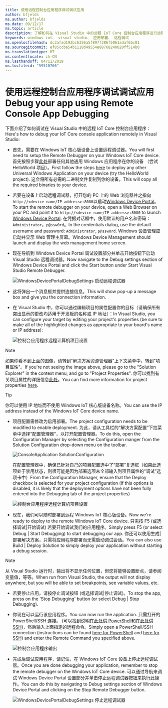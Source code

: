 ```yaml
---
title: 使用远程控制台应用程序调试调试应用
author: bfjelds
ms.author: bfjelds
ms.date: 09/12/17
ms.topic: article
description: 了解如何在 Visual Studio 中的远程 IoT Core 控制台应用程序进行远程调试。
keywords: windows iot、 visual studio、 应用部署、 远程调试
ms.openlocfilehash: dc3afad193bc6356a5f897f386f5061adaf6bc01
ms.sourcegitcommit: ef85ccba54b1118d49554e88768240020ff514b0
ms.translationtype: MT
ms.contentlocale: zh-CN
ms.lasthandoff: 04/11/2019
ms.locfileid: "59510766"
---
```

# <a name="debug-your-app-using-remote-console-app-debugging"></a><span data-ttu-id="d5f55-104">使用远程控制台应用程序调试调试应用</span><span class="sxs-lookup"><span data-stu-id="d5f55-104">Debug your app using Remote Console App Debugging</span></span>

<span data-ttu-id="d5f55-105">下面介绍了如何调试在 Visual Studio 中的远程 IoT Core 控制台应用程序：</span><span class="sxs-lookup"><span data-stu-id="d5f55-105">Here's how to debug your IoT Core console application remotely in Visual Studio:</span></span>

* <span data-ttu-id="d5f55-106">首先，需要在 Windows IoT 核心版设备上设置远程调试器。</span><span class="sxs-lookup"><span data-stu-id="d5f55-106">You will first need to setup the Remote Debugger on your Windows IoT Core device.</span></span> <span data-ttu-id="d5f55-107">首先按照步骤[此处](AppDeployment.md)部署任何其他通用 Windows 应用程序在你的设备 （尝试 HelloWorld 项目）。</span><span class="sxs-lookup"><span data-stu-id="d5f55-107">First follow the steps [here](AppDeployment.md) to deploy any other Universal Windows Application on your device (try the HelloWorld project).</span></span> <span data-ttu-id="d5f55-108">这会将所有必需的二进制文件复制到你的设备。</span><span class="sxs-lookup"><span data-stu-id="d5f55-108">This will copy all the required binaries to your device.</span></span> 

* <span data-ttu-id="d5f55-109">若要在设备上启动远程调试器，打开您的 PC 上的 Web 浏览器并之指向`http://<device name/IP address>:8080`以启动[Windows Device Portal](../manage-your-device/DevicePortal.md)。</span><span class="sxs-lookup"><span data-stu-id="d5f55-109">To start the remote debugger on your device, open a Web Browser on your PC and point it to `http://<device name/IP address>:8080` to launch [Windows Device Portal](../manage-your-device/DevicePortal.md).</span></span> <span data-ttu-id="d5f55-110">在凭据对话框中，使用默认的用户名和密码：`Administrator`，`p@ssw0rd`。</span><span class="sxs-lookup"><span data-stu-id="d5f55-110">In the credentials dialog, use the default username and password: `Administrator`, `p@ssw0rd`.</span></span> <span data-ttu-id="d5f55-111">Windows 设备管理应启动并显示 Web 管理主屏幕。</span><span class="sxs-lookup"><span data-stu-id="d5f55-111">Windows Device Management should launch and display the web management home screen.</span></span>

* <span data-ttu-id="d5f55-112">现在导航到 Windows Device Portal 调试设置部分并单击开始按钮下启动 Visual Studio 远程调试器。</span><span class="sxs-lookup"><span data-stu-id="d5f55-112">Now navigate to the Debug settings section of Windows Device Portal and click the Start button under Start Visual Studio Remote Debugger.</span></span> 

    ![WindowsDevicePortalDebugSettings 启动远程调试器](../media/Console/device_portal_start_debugger.png)

* <span data-ttu-id="d5f55-114">这将弹出一个消息框并提供连接信息。</span><span class="sxs-lookup"><span data-stu-id="d5f55-114">This will show pop-up a message box and give you the connection information.</span></span> 

*  <span data-ttu-id="d5f55-115">在 Visual Studio 中，你可以通过编辑项目的属性配置你的目标（请确保所有突出显示的更改均适用于开发板的名称或 IP 地址）：</span><span class="sxs-lookup"><span data-stu-id="d5f55-115">In Visual Studio, you can configure your target by editing your project's properties (be sure to make all of the highlighted changes as appropriate to your board's name or IP address):</span></span>

    ![控制台应用程序远程计算机项目设置](../media/Console/console_project_settings.png)
    
> [!NOTE]
> <span data-ttu-id="d5f55-117">如果你看不到上面的图像，请转到"解决方案资源管理器"上下文菜单中，转到"项目属性"。</span><span class="sxs-lookup"><span data-stu-id="d5f55-117">If you're not seeing the image above, please go to the "Solution Explorer" in the context menu, and go to "Project Properties".</span></span> <span data-ttu-id="d5f55-118">你可以找到有关项目属性的详细信息[此处](https://docs.microsoft.com/visualstudio/ide/managing-project-and-solution-properties?view=vs-2017)。</span><span class="sxs-lookup"><span data-stu-id="d5f55-118">You can find more information for project properties [here](https://docs.microsoft.com/visualstudio/ide/managing-project-and-solution-properties?view=vs-2017).</span></span>

> [!TIP]
> <span data-ttu-id="d5f55-119">你可以使用 IP 地址而不使用 Windows IoT 核心版设备名称。</span><span class="sxs-lookup"><span data-stu-id="d5f55-119">You can use the IP address instead of the Windows IoT Core device name.</span></span>

* <span data-ttu-id="d5f55-120">项目配置需修改为启用部署。</span><span class="sxs-lookup"><span data-stu-id="d5f55-120">The project configuration needs to be modified to enable deployment.</span></span>  <span data-ttu-id="d5f55-121">为此，请从工具栏的“解决方案配置”下拉菜单中选择“配置管理器”，以打开配置管理器。</span><span class="sxs-lookup"><span data-stu-id="d5f55-121">To do this, open the Configuration Manager by selecting the Configuration manger from the Solution Configuration drop-down menu on the toolbar.</span></span>

    ![ConsoleApplication SolutionConfiguration](../media/Console/configuration_management.png)

    <span data-ttu-id="d5f55-123">在配置管理器中，确保已针对自己的项目配置选中了“部署”复选框（如果此选项处于禁用状态，则很可能是因为部署选项未全部输入到项目属性的“调试”选项卡中）</span><span class="sxs-lookup"><span data-stu-id="d5f55-123">From the Configuration Manager, ensure that the Deploy checkbox is selected for your project configuration (if this options is disabled, it is likely that the deployment options have not been fully entered into the Debugging tab of the project properties)</span></span>

    ![控制台应用程序远程计算机项目设置](../media/Console/deploy_checkbox.png)

* <span data-ttu-id="d5f55-125">现在，我们可以随时部署到远程 Windows IoT 核心版设备。</span><span class="sxs-lookup"><span data-stu-id="d5f55-125">Now we're ready to deploy to the remote Windows IoT Core device.</span></span> <span data-ttu-id="d5f55-126">只需按 F5 (或选择调试\|开始调试) 若要开始调试我们的应用程序。</span><span class="sxs-lookup"><span data-stu-id="d5f55-126">Simply press F5 (or select Debug \| Start Debugging) to start debugging our app.</span></span> <span data-ttu-id="d5f55-127">你还可以使用生成\|部署解决方案，只需将应用程序部署而无需启动调试会话。</span><span class="sxs-lookup"><span data-stu-id="d5f55-127">You can also use Build \| Deploy Solution to simply deploy your application without starting a debug session.</span></span>

> [!NOTE]
> <span data-ttu-id="d5f55-128">从 Visual Studio 运行时，输出将不显示任何位置，但您将能够设置断点，请参阅变量值，等等。</span><span class="sxs-lookup"><span data-stu-id="d5f55-128">When run from Visual Studio, the output will not display anywhere, but you will be able to set breakpoints, see variable values, etc.</span></span>

* <span data-ttu-id="d5f55-129">若要停止应用，请按停止调试按钮 (或选择调试\|停止调试)。</span><span class="sxs-lookup"><span data-stu-id="d5f55-129">To stop the app, press on the 'Stop Debugging' button (or select Debug \| Stop Debugging).</span></span>

* <span data-ttu-id="d5f55-130">你现在可以运行该应用程序。</span><span class="sxs-lookup"><span data-stu-id="d5f55-130">You can now run the application.</span></span>  <span data-ttu-id="d5f55-131">只需打开的 PowerShell/SSH 连接。 (可以找到说明[在此处供 PowerShell](../connect-your-device/PowerShell.md)和[在此处供 SSH](../connect-your-device/SSH.md))，然后输入上面指定的远程命令。</span><span class="sxs-lookup"><span data-stu-id="d5f55-131">Simply open a PowerShell/SSH connection (instructions can be found [here for PowerShell](../connect-your-device/PowerShell.md) and [here for SSH](../connect-your-device/SSH.md)) and enter the Remote Command you specified above.</span></span>

    ![控制台应用程序输出](../media/Console/console_output.png)

* <span data-ttu-id="d5f55-133">完成后调试应用程序，请记住，在 Windows IoT Core 设备上停止远程调试器。</span><span class="sxs-lookup"><span data-stu-id="d5f55-133">Once you are done debugging your application, remember to stop the remote debugger on the Windows IoT Core device.</span></span> <span data-ttu-id="d5f55-134">可以通过导航来调试 Windows Device Portal 设置部分并单击停止远程调试器按钮来执行此操作。</span><span class="sxs-lookup"><span data-stu-id="d5f55-134">You can do this by navigating to Debug settings section of Windows Device Portal and clicking on the Stop Remote Debugger button.</span></span>

    ![WindowsDevicePortalDebugSettings 停止远程调试器](../media/Console/device_portal_stop_debugger.PNG)

